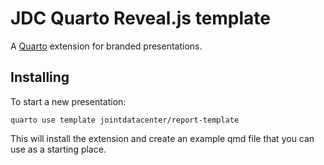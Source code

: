# JDC Quarto Reveal.js template

A [Quarto](https://quarto.org/) extension for branded presentations.

## Installing

To start a new presentation:

```bashs
quarto use template jointdatacenter/report-template
```

This will install the extension and create an example qmd file that you can use as a starting place.
